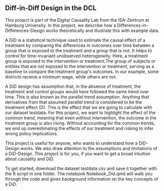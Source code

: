 ## Diff-in-Diff Design in the DCL

This project is part of the Digital Causality Lab from the ISA-Zentrum at Hamburg University. In this project, we describe how a Differences-in-Differences-Design works theoretically and illustrate this with example data. 

A DiD is a statistical technique used to estimate the causal effect of a treatment by comparing the differences in outcomes over time between a group that is exposed to the treatment and a group that is not. It helps to control for time-invariant unobserved heterogeneity. Here, a treatment group is exposed to the intervention or treatment.The group of subjects or entities that are not exposed to the intervention or treatment, serving as a baseline to compare the treatment group's outcomes. In our example, some districts receive a minimum wage, while others are not.

A DiD design has assumption that, in the absence of treatment, the treatment and control groups would have followed the same trend over time. This is also known as the parallel trend assumption. Anything that derivatives from that assumed parallel trend is considered to be the treatment effect (D). This is the effect that we are going to calculate with our dataset testdata. For this project, we want to highlight the effect of the common trend, meaning that even without intervention, the outcome in the treatment group is also rising. Without accounting for the common trends, we end up overestimating the effects of our treatment and risking to infer wrong policy implications.

This project is useful for anyone, who wants to understand how a DiD-Design works. We also draw attention to the assumptions and limitations of a DiD-Design. This project is for you, if you want to get a 
broad intuition about causality and DiD. 

To get started, download the dataset testdata.csv and save it together with the R script in one folder. The notebook Notebook_Did.qmd will walk you through the code and gives background information on the key concepts of a DiD.
